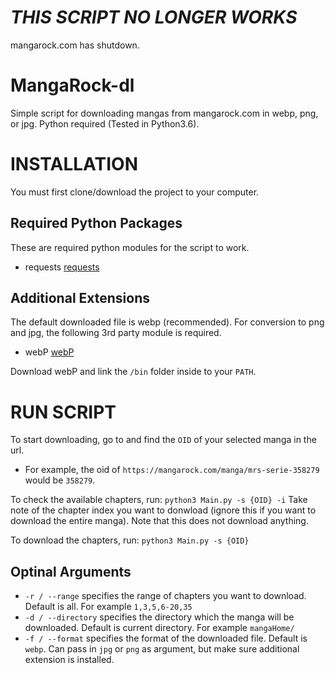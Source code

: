 # ***THIS SCRIPT NO LONGER WORKS***
mangarock.com has shutdown.
# MangaRock-dl
Simple script for downloading mangas from mangarock.com in webp, png, or jpg.
Python required (Tested in Python3.6).
# INSTALLATION
You must first clone/download the project to your computer.
## Required Python Packages
These are required python modules for the script to work.
- requests [requests](https://pypi.org/project/requests/)
## Additional Extensions
The default downloaded file is webp (recommended). For conversion to png and jpg, the following 3rd party module is required.
- webP [webP](https://developers.google.com/speed/webp/download)

Download webP and link the `/bin` folder inside to your `PATH`.
# RUN SCRIPT
To start downloading, go to and find the `OID` of your selected manga in the url.
- For example, the oid of `https://mangarock.com/manga/mrs-serie-358279` would be `358279`.

To check the available chapters, run:
`python3 Main.py -s {OID} -i`
Take note of the chapter index you want to donwload (ignore this if you want to download the entire manga). Note that this does not download anything.

To download the chapters, run:
`python3 Main.py -s {OID}`

## Optinal Arguments
- `-r / --range` specifies the range of chapters you want to download. Default is all. For example `1,3,5,6-20,35`
- `-d / --directory` specifies the directory which the manga will be downloaded. Default is current directory. For example `mangaHome/`
- `-f / --format` specifies the format of the downloaded file. Default is `webp`. Can pass in `jpg` or `png` as argument, but make sure additional extension is installed.
